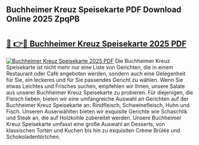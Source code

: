 ## Buchheimer Kreuz Speisekarte PDF Download Online 2025 ZpqPB

# <h2><a href="http://gcbcjc3.nevu.top/?p=Buchheimer+Kreuz+Speisekarte">🔗 👉🔴 Buchheimer Kreuz Speisekarte 2025 PDF</a></h2>

[![Buchheimer Kreuz Speisekarte 2025 PDF](https://i.imgur.com/dBaPXMq.png)](http://gcbcjc3.nevu.top/?p=Buchheimer+Kreuz+Speisekarte)
Die Buchheimer Kreuz Speisekarte ist nicht mehr nur eine Liste von Gerichten, die in einem Restaurant oder Café angeboten werden, sondern auch eine Gelegenheit für Sie, ein leckeres und für Sie passendes Gericht zu wählen. Wenn Sie etwas Leichtes und Frisches suchen, empfehlen wir Ihnen, unsere Salate aus unserer Buchheimer Kreuz Speisekarte zu probieren. Für diejenigen, die Fleisch lieben, bieten wir eine umfangreiche Auswahl an Gerichten auf der Buchheimer Kreuz Speisekarte an: Rindfleisch, Schweinefleisch, Huhn und Fisch. Unseren Auserwählten bieten wir exquisite Gerichte wie Schaschlik und Steak an, die auf Holzkohle zubereitet werden. Unsere Buchheimer Kreuz Speisekarte umfasst eine große Auswahl an Desserts, von klassischen Torten und Kuchen bis hin zu exquisiten Crème Brûlée und Schokoladentörtchen.
